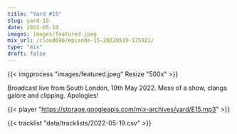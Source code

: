 ```yaml
---
title: "Yard #15"
slug: yard-15
date: 2022-05-19
images: images/featured.jpeg
mix_url: /cloud696/episode-15-20220519-175921/
type: "mix"
draft: false
---
```


{{< imgprocess "images/featured.jpeg" Resize "500x" >}}

Broadcast live from South London, 19th May 2022. Mess of a show, clangs galore and clipping. Apologies!

{{< player "https://storage.googleapis.com/mix-archives/yard/E15.mp3" >}}

{{< tracklist "data/tracklists/2022-05-19.csv" >}}
